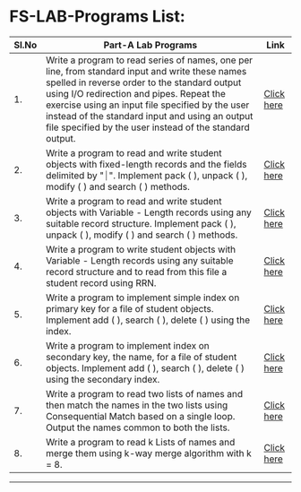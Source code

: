 # FS-LAB-Programs List:

| Sl.No | Part-A Lab Programs | Link |
|--|--|--|
| 1. | Write a program to read series of names, one per line, from standard input and write these names spelled in reverse order to the standard output using I/O redirection and pipes. Repeat the exercise using an input file specified by the user instead of the standard input and using an output file specified by the user instead of the standard output. | [Click here](p1/) |
| 2. | Write a program to read and write student objects with fixed-length records and the fields delimited by "⏐". Implement pack ( ), unpack ( ), modify ( ) and search ( ) methods. | [Click here](p2/) |
| 3. | Write a program to read and write student objects with Variable - Length records using any suitable record structure. Implement pack ( ), unpack ( ), modify ( ) and search ( ) methods. | [Click here](p3/) |
| 4. | Write a program to write student objects with Variable - Length records using any suitable record structure and to read from this file a student record using RRN. | [Click here](p4/) |
| 5. | Write a program to implement simple index on primary key for a file of student objects. Implement add ( ), search ( ), delete ( ) using the index. | [Click here](p5/) |
| 6. | Write a program to implement index on secondary key, the name, for a file of student objects. Implement add ( ), search ( ), delete ( ) using the secondary index. | [Click here](p6/) |
| 7. | Write a program to read two lists of names and then match the names in the two lists using Consequential Match based on a single loop. Output the names common to both the lists. | [Click here](p7/) |
| 8. | Write a program to read k Lists of names and merge them using k-way merge algorithm with k = 8. | [Click here](p8/) |

---
